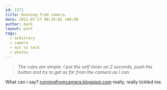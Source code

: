 ```yaml
---
id: 1371
title: Running from camera.
date: 2011-07-27 00:34:02 +00:00
author: mark
layout: post
tags:
  - arbitrary
  - camera
  - not so tech
  - photos
---
```

> _The rules are simple: I put the self-timer on 2 seconds, push the button and try to get as far from the camera as I can._

What can i say? [runningfromcamera.blogspot.com](http://runningfromcamera.blogspot.com/) really, really tickled me.
